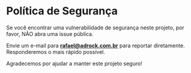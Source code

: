 # Política de Segurança

Se você encontrar uma vulnerabilidade de segurança neste projeto, por favor, NÃO abra uma issue pública.

Envie um e-mail para **<rafael@adrock.com.br>** para reportar diretamente. Responderemos o mais rápido possível.

Agradecemos por ajudar a manter este projeto seguro!
